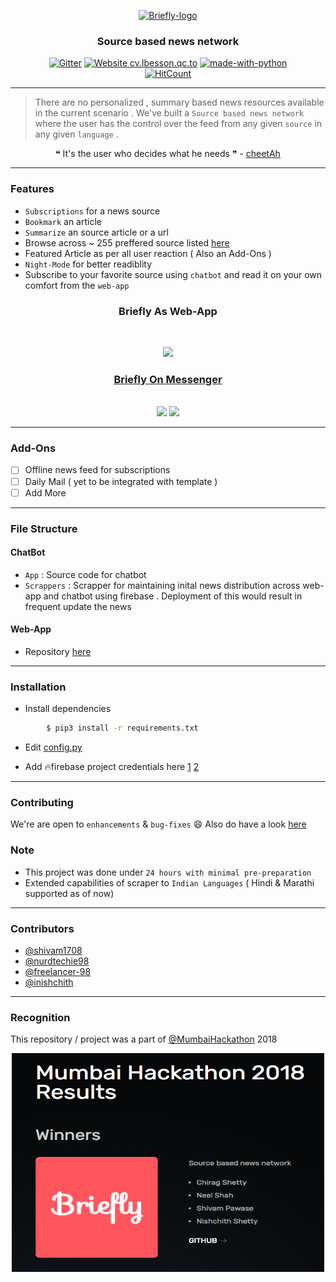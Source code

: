 <p align="center">
  <a href="" rel="noopener">
 <img width=300px src="./assets/Briefly.png" alt="Briefly-logo"></a>
</p>

<h3 align="center">Source based news network</h3>

<div align="center">

[![Gitter](https://img.shields.io/gitter/room/bri3fly/bri3fly.svg)](https://gitter.im/bri3fly/Lobby)
[![Website cv.lbesson.qc.to](https://img.shields.io/website-up-down-green-red/http/cv.lbesson.qc.to.svg)](https://github.com/inishchith/Briefly-web/tree/master)
[![made-with-python](https://img.shields.io/badge/Made%20with-Python-1f425f.svg)](https://www.python.org/)
<br>
[![HitCount](http://hits.dwyl.io/inishchith/Briefly.svg)](http://hits.dwyl.io/inishchith/Briefly)


</div>

------------------------------------------

>There are no personalized , summary based  news resources available in the current scenario . We've built a `Source based news network` where the user has the control over the feed from any given `source` in any given `language` .


<div align="center">
&#10077; It's the user who decides what he needs &#10078;  -  <a href ="https://github.com/shivam1708"> cheetAh </a>
</div>


------------------------------------------
### Features

- `Subscriptions` for a news source
- `Bookmark` an article
- `Summarize` an source article or a url
- Browse across ~ 255 preffered source listed [here](./App/sources.csv)
- Featured Article as per all user reaction ( Also an Add-Ons )
- `Night-Mode` for better readiblity
- Subscribe to your favorite source using `chatbot` and read it on your own comfort from the `web-app`

<div align="center">

<h3 > Briefly As Web-App  </h3>
<br>
<p align="center">
<img src ="./assets/briefly-web.gif" width = 500px>
</p>

<h3><a href="https://www.facebook.com/Briefly-350014818823728/">  Briefly On Messenger   </a></h3>
<br>
<img src="./assets/sync-sub.gif" width=245px>
<img src="./assets/show-news.gif" width=245px>

</div>

------------------------------------------

### Add-Ons

- [ ] Offline news feed for subscriptions
- [ ] Daily Mail ( yet to be integrated with template )
- [ ] Add More

------------------------------------------
### File Structure


#### ChatBot

- `App` : Source code for chatbot
- `Scrappers` : Scrapper for maintaining inital news distribution across web-app and chatbot using firebase . Deployment of this would result in frequent update the news

#### Web-App

- Repository [here](https://github.com/inishchith/Briefly-web/tree/master)

------------------------------------------
### Installation

* Install dependencies
```sh
        $ pip3 install -r requirements.txt
```

* Edit [config.py](https://github.com/inishchith/Briefly/blob/master/App/config.py)

* Add :fire:firebase project credentials here [1](https://github.com/inishchith/Briefly/blob/master/App/subscribe.py) [2](https://github.com/inishchith/Briefly-web/blob/master/mhack/basic_app/subscribe.py)

------------------------------------------
### Contributing

 We're are open to `enhancements` & `bug-fixes` :smile: Also do have a look [here](./CONTRIBUTING.md)

### Note

- This project was done under `24 hours with minimal pre-preparation`
- Extended capabilities of scraper to `Indian Languages` ( Hindi & Marathi supported as of now)

------------------------------------------
### Contributors

- [@shivam1708](https://github.com/nurdtechie98)
- [@nurdtechie98](https://github.com/shivam1708)
- [@freelancer-98](https://github.com/Freelancer-98)
- [@inishchith](https://github.com/inishchith)

------------------------------------------
### Recognition

This repository / project was a part of [@MumbaiHackathon](https://github.com/MumbaiHackathon/) 2018

<div align="center">
<img src="./assets/winners.png" width=500px height=350px alt="winners 2018">
</div>
